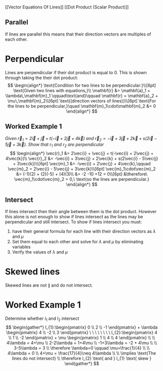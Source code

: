 [[Vector Equations Of Lines]] [[Dot Product (Scalar Product)]]
## Parallel
If lines are parallel this means that their direction vectors are multiples of each other. 
# Perpendicular 
Lines are perpendicular if their dot product is equal to 0.  This is shown through taking the their dot product:
$$
\begin{align*}
\text{Condition for two lines to be perpendicular:}\\[6pt]
\text{Given two lines with equations,}\\
\mathbf{r} &= \mathbf{a}_1 + \lambda\,\mathbf{m}_1 \qquad\text{and}\qquad 
\mathbf{r} = \mathbf{a}_2 + \mu\,\mathbf{m}_2\\[6pt]
\text{(direction vectors of lines)}\\[6pt]
\text{For the lines to be perpendicular,}\quad \mathbf{m}_1\cdot\mathbf{m}_2 &= 0
\end{align*}
$$
## Worked Example 1
*Given $\vec{r}_1 = 2\vec{i} + \vec{j} + t(-\vec{i} + 2\vec{j} + 4\vec{k})$ and $\vec{r}_2 = -\vec{i} + 3\vec{j} + 2\vec{k} + s(2\vec{i} - 5\vec{j} + 3\vec{k})$. Show that $r_{1}$ and $r_{2}$ are perpendicular*
$$
\begin{align*}
\vec{r}_1 &= 2\vec{i} + \vec{j} + t(-\vec{i} + 2\vec{j} + 4\vec{k})\\
\vec{r}_2 &= -\vec{i} + 3\vec{j} + 2\vec{k} + s(2\vec{i} - 5\vec{j} + 3\vec{k})\\[6pt]
\vec{m}_1 &= -\vec{i} + 2\vec{j} + 4\vec{k},\qquad
\vec{m}_2 = 2\vec{i} - 5\vec{j} + 3\vec{k}\\[6pt]
\vec{m}_1\cdot\vec{m}_2 &= (-1)(2) + (2)(-5) + (4)(3)\\
&= -2 -10 +12 = 0\\[6pt]
&\therefore\ \vec{m}_1\cdot\vec{m}_2 = 0,\ \text{so the lines are perpendicular.}
\end{align*}
$$

## Intersect
If lines intersect then their angle between them is the dot product. However this alone is not enough to show if lines intersect as the lines may be perpendicular and still intersect. To show if lines intersect you must:
1. have their general formula for each line with their direction vectors as $\lambda$ and $\mu$
2. Set them equal to each other and solve for $\lambda$ and $\mu$ by eliminating variables 
3. Verify the values of $\lambda$ and $\mu$

# Skewed lines
Skewed lines are not $\parallel$ and do not intersect.

# Worked Example 1
Determine whether $l_{1}$ and $l_{2}$ intersect
$$
\begin{gather*}
l_{1}:\begin{pmatrix}
0 \\
2 \\
-1
\end{pmatrix} + \lambda \begin{pmatrix}
4 \\
-2 \\
3
\end{pmatrix} \ \ \ \ \ \ \ \ l_{2}:\begin{pmatrix}
4 \\
1 \\
-2
\end{pmatrix} + \mu \begin{pmatrix}
1 \\
4 \\
4
\end{pmatrix} \\ \\ 
4\lambda = 4+\mu \\
2-2\lambda = 1+4\mu \\
-1+3\lambda = -2 + 4\mu \\ \\
3-5\lambda = 3 \\
\therefore \lambda=0 \qquad \mu=\frac{1}{4} \\ \\
4\lambda = 0 \\
4+\mu = \frac{17}{4}\neq 4\lambda \\ \\
\implies \text{The lines do not intersect} \\
\therefore l_{2} \text{ and } l_{1} \text{ skew }
\end{gather*}
$$